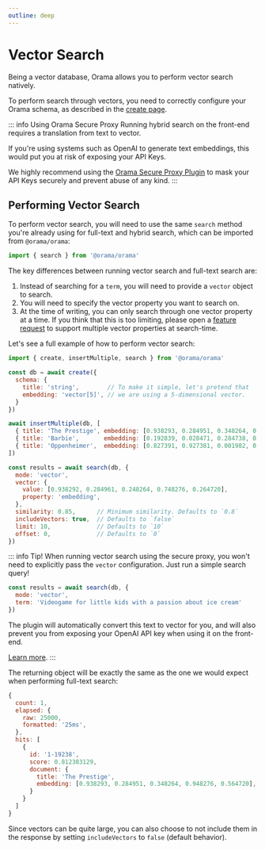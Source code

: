 ```yaml
---
outline: deep
---
```


# Vector Search
Being a vector database, Orama allows you to perform vector search natively.

To perform search through vectors, you need to correctly configure your Orama schema, as described in the [create page](/open-source/usage/create).

::: info Using Orama Secure Proxy
Running hybrid search on the front-end requires a translation from text to vector.

If you're using systems such as OpenAI to generate text embeddings, this would put you at risk of exposing your API Keys.

We highly recommend using the [Orama Secure Proxy Plugin](/open-source/plugins/plugin-secure-proxy.html) to mask your API Keys securely and prevent abuse of any kind.
:::


## Performing Vector Search

To perform vector search, you will need to use the same `search` method you're already using for full-text and hybrid search, which can be imported from `@orama/orama`:

```js copy
import { search } from '@orama/orama'
```

The key differences between running vector search and full-text search are:

1. Instead of searching for a `term`, you will need to provide a `vector` object to search.
2. You will need to specify the vector property you want to search on.
3. At the time of writing, you can only search through one vector property at a time. If you think that this is too limiting, please open a [feature request](https://github.com/oramasearch/orama/issues/new?assignees=&labels=&projects=&template=feature_request.md&title=) to support multiple vector properties at search-time.

Let's see a full example of how to perform vector search:

```js copy
import { create, insertMultiple, search } from '@orama/orama'

const db = await create({
  schema: {
    title: 'string',        // To make it simple, let's pretend that
    embedding: 'vector[5]', // we are using a 5-dimensional vector.
  }
})

await insertMultiple(db, [
  { title: 'The Prestige', embedding: [0.938293, 0.284951, 0.348264, 0.948276, 0.564720] },
  { title: 'Barbie',       embedding: [0.192839, 0.028471, 0.284738, 0.937463, 0.092827] },
  { title: 'Oppenheimer',  embedding: [0.827391, 0.927381, 0.001982, 0.983821, 0.294841] },
])

const results = await search(db, {
  mode: 'vector',
  vector: {
    value: [0.938292, 0.284961, 0.248264, 0.748276, 0.264720],
    property: 'embedding',
  },
  similarity: 0.85,      // Minimum similarity. Defaults to `0.8`
  includeVectors: true,  // Defaults to `false`
  limit: 10,             // Defaults to `10`
  offset: 0,             // Defaults to `0`
})
```

::: info Tip!
When running vector search using the secure proxy, you won't need to explicitly pass the `vector` configuration. Just run a simple search query!

```js
const results = await search(db, {
  mode: 'vector',
  term: 'Videogame for little kids with a passion about ice cream'
})
```

The plugin will automatically convert this text to vector for you, and will also prevent you from exposing your OpenAI API key when using it on the front-end.

[Learn more](/open-source/plugins/plugin-secure-proxy.html).
:::

The returning object will be exactly the same as the one we would expect when performing full-text search:

```js
{
  count: 1,
  elapsed: {
    raw: 25000,
    formatted: '25ms',
  },
  hits: [
    {
      id: '1-19238',
      score: 0.812383129,
      document: {
        title: 'The Prestige',
        embedding: [0.938293, 0.284951, 0.348264, 0.948276, 0.564720],
      }
    }
  ]
}
```

Since vectors can be quite large, you can also choose to not include them in the response by setting `includeVectors` to `false` (default behavior).
